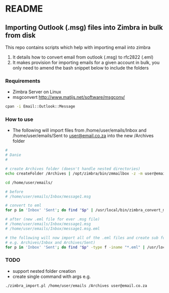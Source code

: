 # README #

## Importing Outlook (.msg) files into Zimbra in bulk from disk

This repo contains scripts which help with importing email into zimbra
1. It details how to convert email from outlook (.msg) to rfc2822 (.eml)
2. It makes provision for importing emails for a given account in bulk, you only need to amend the bash snippet below to include the folders

### Requirements
 - Zimbra Server on Linux
 - msgconvert http://www.matijs.net/software/msgconv/
```bash
cpan -i Email::Outlook::Message
```

### How to use
 - The following will import files from /home/user/emails/Inbox and /home/user/emails/Sent to user@email.co.za into the new /Archives folder
```bash
#
# Danie
#

# create Archives folder (doesn't handle nested directories)
echo createFolder /Archives | /opt/zimbra/bin/zmmailbox -z -m user@email.co.za

cd /home/user/emails/

# before
# /home/user/emails/Inbox/message1.msg

# convert to eml
for p in 'Inbox' 'Sent'; do find "$p" | /usr/local/bin/zimbra_convert_msg_to_eml.pl; done

# after (new .eml file for ever .msg file)
# /home/user/emails/Inbox/message1.msg
# /home/user/emails/Inbox/message1.msg.eml

# the following will now import all of the .eml files and create sub folders where needed.
# e.g. Archives/Inbox and Archives/Sent)
for p in 'Inbox' 'Sent'; do find "$p" -type f -iname "*.eml" | /usr/local/bin/zimbra_import.pl /Archives user@email.co.za | tee -a "$p".log; done

```

### TODO
- support nested folder creation
- create single command with args e.g.
```bash
./zimbra_import.pl /home/user/emails /Archives user@email.co.za
```